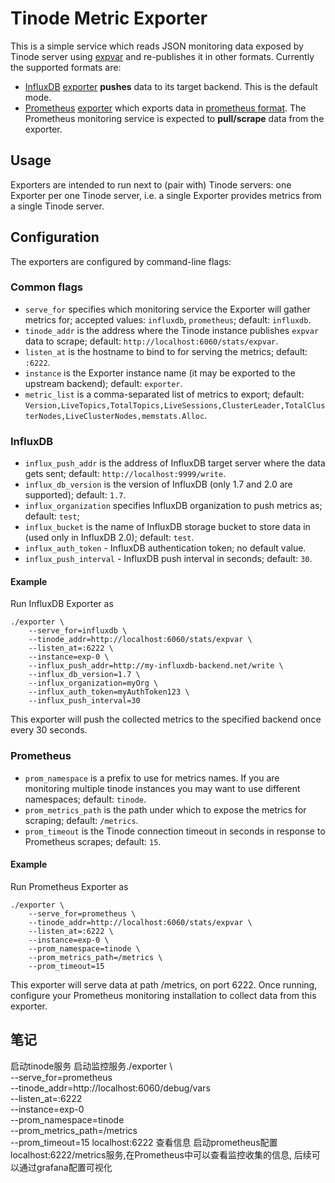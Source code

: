 # Tinode Metric Exporter

This is a simple service which reads JSON monitoring data exposed by Tinode server using [expvar](https://golang.org/pkg/expvar/) and re-publishes it in other formats. Currently the supported formats are:

* [InfluxDB](https://www.influxdata.com/) [exporter](https://docs.influxdata.com/influxdb/v1.7/tools/api/#write-http-endpoint) **pushes** data to its target backend. This is the default mode.
* [Prometheus](https://prometheus.io/) [exporter](https://prometheus.io/docs/instrumenting/exporters/) which exports data in [prometheus format](https://prometheus.io/docs/concepts/data_model/). The Prometheus monitoring service is expected to **pull/scrape** data from the  exporter.

## Usage

Exporters are intended to run next to (pair with) Tinode servers: one Exporter per one Tinode server, i.e. a single Exporter provides metrics from a single Tinode server. 

## Configuration

The exporters are configured by command-line flags:

### Common flags
* `serve_for` specifies which monitoring service the Exporter will gather metrics for; accepted values: `influxdb`, `prometheus`; default: `influxdb`.
* `tinode_addr` is the address where the Tinode instance publishes `expvar` data to scrape; default: `http://localhost:6060/stats/expvar`.
* `listen_at` is the hostname to bind to for serving the metrics; default: `:6222`.
* `instance` is the Exporter instance name (it may be exported to the upstream backend); default: `exporter`.
* `metric_list` is a comma-separated list of metrics to export; default: `Version,LiveTopics,TotalTopics,LiveSessions,ClusterLeader,TotalClusterNodes,LiveClusterNodes,memstats.Alloc`.

### InfluxDB
* `influx_push_addr` is the address of InfluxDB target server where the data gets sent; default: `http://localhost:9999/write`.
* `influx_db_version` is the version of InfluxDB (only 1.7 and 2.0 are supported); default: `1.7`.
* `influx_organization` specifies InfluxDB organization to push metrics as; default: `test`;
* `influx_bucket` is the name of InfluxDB storage bucket to store data in (used only in InfluxDB 2.0); default: `test`.
* `influx_auth_token` - InfluxDB authentication token; no default value.
* `influx_push_interval` - InfluxDB push interval in seconds; default: `30`.

#### Example

Run InfluxDB Exporter as
```
./exporter \
    --serve_for=influxdb \
    --tinode_addr=http://localhost:6060/stats/expvar \
    --listen_at=:6222 \
    --instance=exp-0 \
    --influx_push_addr=http://my-influxdb-backend.net/write \
    --influx_db_version=1.7 \
    --influx_organization=myOrg \
    --influx_auth_token=myAuthToken123 \
    --influx_push_interval=30
```

This exporter will push the collected metrics to the specified backend once every 30 seconds.


### Prometheus
* `prom_namespace` is a prefix to use for metrics names. If you are monitoring multiple tinode instances you may want to use different namespaces; default: `tinode`.
* `prom_metrics_path` is the path under which to expose the metrics for scraping; default: `/metrics`.
* `prom_timeout` is the Tinode connection timeout in seconds in response to Prometheus scrapes; default: `15`.

#### Example
Run Prometheus Exporter as
```
./exporter \
    --serve_for=prometheus \
    --tinode_addr=http://localhost:6060/stats/expvar \
    --listen_at=:6222 \
    --instance=exp-0 \
    --prom_namespace=tinode \
    --prom_metrics_path=/metrics \
    --prom_timeout=15
```

This exporter will serve data at path /metrics, on port 6222.
Once running, configure your Prometheus monitoring installation to collect data from this exporter.


## 笔记
启动tinode服务
启动监控服务./exporter \              
    --serve_for=prometheus \
    --tinode_addr=http://localhost:6060/debug/vars \
    --listen_at=:6222 \
    --instance=exp-0 \
    --prom_namespace=tinode \
    --prom_metrics_path=/metrics \
    --prom_timeout=15
localhost:6222 查看信息
启动prometheus配置localhost:6222/metrics服务,在Prometheus中可以查看监控收集的信息, 后续可以通过grafana配置可视化